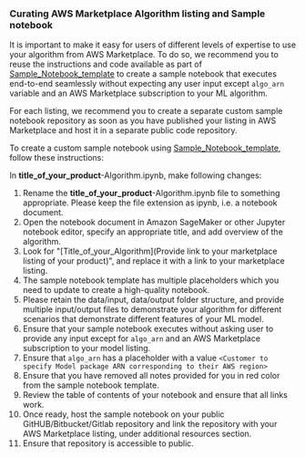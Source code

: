 ### Curating AWS Marketplace Algorithm listing and Sample notebook

It is important to make it easy for users of different levels of expertise to use your algorithm from AWS Marketplace. To do so, we recommend you to reuse the instructions and code available as part of [Sample_Notebook_template](#Sample_Notebook_template) to create a sample notebook that executes end-to-end seamlessly without expecting any user input except `algo_arn` variable and an AWS Marketplace subscription to your ML algorithm.

For each listing, we recommend you to create a separate custom sample notebook repository as soon as you have published your listing in AWS Marketplace and host it in a separate public code repository. 

To create a custom sample notebook using [Sample_Notebook_template](#Sample_Notebook_template), follow these instructions:

In **title_of_your_product**-Algorithm.ipynb, make following changes:
1. Rename the **title_of_your_product**-Algorithm.ipynb file to something appropriate. Please keep the file extension as ipynb, i.e. a notebook document.
2. Open the notebook document in Amazon SageMaker or other Jupyter notebook editor, specify an appropriate title, and add overview of the algorithm.
3. Look for "[Title_of_your_Algorithm](Provide link to your marketplace listing of your product)", and replace it with a link to your marketplace listing.
4. The sample notebook template has multiple placeholders which you need to update to create a high-quality notebook.
5. Please retain the data/input, data/output folder structure, and provide multiple input/output files to demonstrate your algorithm for different scenarios that demonstrate different features of your ML model.
6. Ensure that your sample notebook executes without asking user to provide any input except for `algo_arn` and an AWS Marketplace subscription to your model listing.
7. Ensure that `algo_arn`  has a placeholder with a value `<Customer to specify Model package ARN corresponding to their AWS region>`
8. Ensure that you have removed all notes provided for you in red color from the sample notebook template. 
9. Review the table of contents of your notebook and ensure that all links work.
10. Once ready, host the sample notebook on your public GitHUB/Bitbucket/Gitlab repository and link the repository with your AWS Marketplace listing, under additional resources section. 
11. Ensure that repository is accessible to public.

    
